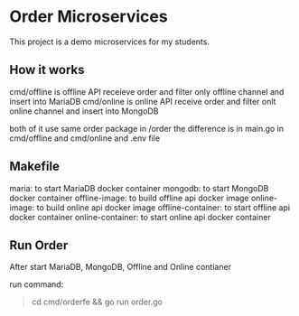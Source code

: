 # Order Microservices

This project is a demo microservices for my students.

## How it works

cmd/offline is offline API receieve order and filter only offline channel and insert into MariaDB
cmd/online is online API receive order and filter onlt online channel and insert into MongoDB

both of it use same order package in /order
the difference is in main.go in cmd/offline and cmd/online and .env file

## Makefile

maria: to start MariaDB docker container
mongodb: to start MongoDB docker container
offline-image: to build offline api docker image
online-image: to build online api docker image
offline-container: to start offline api docker container
online-container: to start online api docker container

## Run Order

After start MariaDB, MongoDB, Offline and Online contianer

run command:
> cd cmd/orderfe && go run order.go
